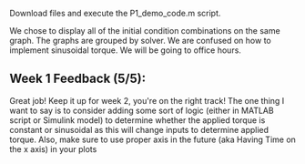 Download files and execute the P1_demo_code.m script.

We chose to display all of the initial condition combinations on the same graph.
The graphs are grouped by solver.
We are confused on how to implement sinusoidal torque. We will be going to office hours.

## Week 1 Feedback (5/5): 
Great job! Keep it up for week 2, you're on the right track! 
The one thing I want to say is to consider adding some sort of logic (either in MATLAB script or Simulink model) to determine whether the applied torque is constant or sinusoidal as this will change inputs to determine applied torque. 
Also, make sure to use proper axis in the future (aka Having Time on the x axis) in your plots
